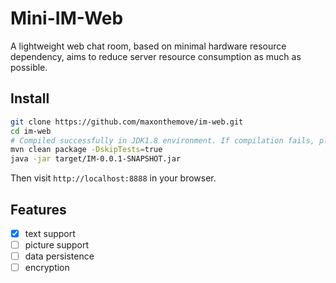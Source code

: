 # Mini-IM-Web

A lightweight web chat room, based on minimal hardware resource dependency, aims to reduce server resource consumption as much as possible.
## Install

```bash
git clone https://github.com/maxonthemove/im-web.git
cd im-web
# Compiled successfully in JDK1.8 environment. If compilation fails, please switch the JDK version.
mvn clean package -DskipTests=true
java -jar target/IM-0.0.1-SNAPSHOT.jar
```

Then visit `http://localhost:8888` in your browser.

## Features
- [x] text support
- [ ] picture support
- [ ] data persistence
- [ ] encryption
